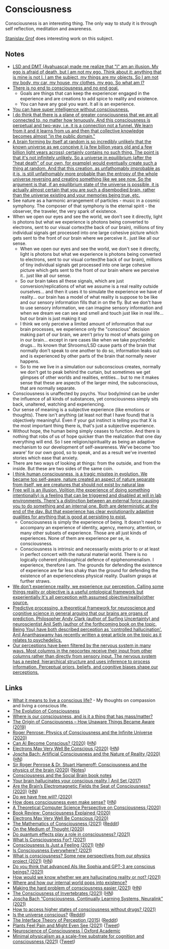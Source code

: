 # Consciousness

Consciousness is an interesting thing. The only way to study it is through self reflection, meditation and awareness.

[Stanislav Grof](http://en.wikipedia.org/wiki/Stanislav_Grof) does interesting work on this subject.

## Notes

- [LSD and DMT (Ayahuasca) made me realize that "I" am an illusion. My ego is afraid of death, but I am not my ego. Think about it: anything that is mine is not I. I am the subject, my things are my objects. So I am not my body, my car, my house, my clothes, my ego. So what am I?](https://www.reddit.com/r/Psychonaut/comments/7sec24/does_any_psychedelic_allow_you_to_make_peace_with/)
- [There is no end to consciousness and no end goal.](https://www.reddit.com/r/Psychonaut/comments/7lu9wr/what_is_the_end_goal_of_consiousness_is_it_to_all/)
  - Goals are things that can keep the experiencer engaged in the experience and are creations to add spice to reality and existence.
  - You can have any goal you want. It all is an experience.
- [You can have super intelligence without consciousness.](https://www.youtube.com/watch?v=XbOP0IKpsZ0)
- [I do think that there is a plane of greater consciousness that we are all connected to, no matter how tenuously. And this consciousness is perpetual and two-way, i.e. it is a connection not a funnel. We learn from it and it learns from us and then that collective knowledge becomes almost "in the public domain."](https://www.reddit.com/r/Psychonaut/comments/5stu4t/consciousness_is_an_entity_our_brains_receive/ddhudyg/)
- [A brain forming by itself at random is so incredibly unlikely that the known universe as we conceive it (a few billion years old and a few billion light years across) certainly contains no such thing. The point is that it's not infinitely unlikely. So a universe in equilibrium (after the "heat death" of our own, for example) would eventually create such a thing at random. And that this creation, as unfathomably improbable as it is, is still unfathomably more probable than the entropy of the whole universe reversing and creating something like we see now. So the argument is that, if an equilibrium state of the universe is possible, it is actually almost certain that you are such a disembodied brain, rather than the universe existing and your memories being true, etc.](https://www.reddit.com/r/askscience/comments/79ylpn/what_in_laymans_terms_is_a_boltzmann_brain/dp6wdg2/ "permalink")
- See nature as a harmonic arrangement of particles - music in a cosmic symphony. The composer of that symphony is the eternal spirit - the observer, the traveler, the very spark of existence.
- When we open our eyes and see the world, we don't see it directly, light is photons but what we experience is photons being converted to electrons, sent to our visual cortex(the back of our brain), millions of tiny individual signals get processed into one large cohesive picture which gets sent to the front of our brain where we perceive it.. just like all our sense.
  - When we open our eyes and see the world, we don't see it directly, light is photons but what we experience is photons being converted to electrons, sent to our visual cortex(the back of our brain), millions of tiny individual signals get processed into one large cohesive picture which gets sent to the front of our brain where we perceive it.. just like all our sense.
  - So our brain takes all these signals, which are just conversion/replications of what we assume is a real reality outside ourselves... and then it uses it to simulate the experience we have of reality... our brain has a model of what reality is suppose to be like and our sensory information fills that in on the fly. But we don't have to use sensory information, we can imagine sensory information and when we dream we can see and smell and touch just like in real life... but our brain is just making it up
  - I think we only perceive a limited amount of information that our brain processes, we experience only the "conscious" decision making part of our brain, we aren't privy to most of whats going on in our brain... except in rare cases like when we take psychedelic drugs... Its known that Shrooms/LSD cause parts of the brain that normally don't speak to one another to do so, information leaks out and is experienced by other parts of the brain that normally never happens.
  - So to me we live in a simulation our subconscious creates, normally we don't get to peak behind the curtain, but sometimes we get glimpses of other worlds and realities, entities... but to me it makes sense that these are aspects of the larger mind, the subconscious, that are normally separate.
- Consciousness is unaffected by psychs. Your body/mind can be under the influence of all kinds of substances, yet consciousness simply sits back, unaltered, watching and experiencing.
- Our sense of meaning is a subjective experience (like emotions or thoughts). There isn't anything (at least not that I have found) that is objectively meaningful. Even if your gut instinct is telling you that X is the most important thing there is, that's just a subjective experience.
- Without hope, the human being simply ceases to function. And there is nothing that robs of us of hope quicker than the realization that one day everything will end. So I see religion/spirituality as being an adaptive mechanism to our development of self-awareness. We've become 'too aware' for our own good, so to speak, and as a result we've invented stories which ease that anxiety.
- There are two ways of looking at things: from the outside, and from the inside. But these are two sides of the same coin.
- [I think human consciousness, is a tragic misstep in evolution. We became too self-aware, nature created an aspect of nature separate from itself, we are creatures that should not exist by natural law](https://www.youtube.com/watch?v=O93EtnBD3ng).
- [Free will is an illusion. Volition (the experience of doing something intentionally) is a feeling that can be triggered and disabled at will in lab environments. There's a distinction between an external force causing you to do something and an internal one. Both are deterministic at the end of the day. But that experience has clear evolutionarily adaptive qualities for anything that is good at persisting to exist.](https://www.reddit.com/r/RationalPsychonaut/comments/ghhyd6/why_people_say_they_believe_a_dmt_breakthrough/)
  - Consciousness is simply the experience of being. It doesn't need to accompany an experience of identity, agency, memory, attention, or many other subsets of experience. Those are all just kinds of experiences. None of them are experience per se, ie. consciousness.
  - Consciousness is intrinsic and necessarily exists prior to or at least in perfect concert with the natural material world. There is no logically coherent philosophical defence of epiphenomenalism. I experience, therefore I am. The grounds for defending the existence of experience are far less shaky than the ground for defending the existence of an experienceless physical reality. Dualism grasps at further straws.
- [We don't experience reality, we experience our perception. Calling some things reality or objective is a useful ontological framework but experientially It's all perception with assumed objective/reality/other source.](https://www.reddit.com/r/RationalPsychonaut/comments/jhjeai/what_irrational_things_are_frowned_upon_by_the/)
- [Predictive processing, a theoretical framework for neuroscience and cognitive science in general arguing that our brains are organs of prediction. Philosopher Andy Clark (author of Surfing Uncertainty) and neuroscientist Anil Seth (author of the forthcoming book on the topic, Being You) have both described perception as 'controlled hallucination'. Anil Ananthaswamy has recently written a great article on the topic as it relates to psychedelics.](https://www.reddit.com/r/RationalPsychonaut/comments/oizsex/this_michael_pollan_quote_really_altered_my/)
- [Our perceptions have been filtered by the nervous system in many ways. Most columns in the neocortex receive their input from other columns rather than directly from sensory input. The nervous system has a nested, hierarchical structure and uses inference to process information. Perceptual priors, beliefs, and cognitive biases shape our perceptions.](https://www.reddit.com/r/RationalPsychonaut/comments/oouz0u/aldous_huxleys_last_essay_shakespeare_and/)

## Links

- [What it means to live a conscious life?](https://medium.com/@nikitavoloboev/what-it-means-to-live-a-conscious-life-c96f6517077) - My thoughts on compassion and living a conscious life.
- [The Evolution of Consciousness](https://www.youtube.com/watch?v=XbOP0IKpsZ0)
- [Where is our consciousness, and is it a thing that has mass/matter?](https://www.quora.com/Where-is-our-consciousness-and-is-it-a-thing-that-has-mass-matter/answer/Paul-King-2)
- [The Origin of Consciousness – How Unaware Things Became Aware (2019)](https://www.youtube.com/watch?v=H6u0VBqNBQ8)
- [Roger Penrose: Physics of Consciousness and the Infinite Universe (2020)](https://overcast.fm/+OcVcF49c8)
- [Can AI Become Conscious? (2020)](https://cacm.acm.org/news/244846-can-ai-become-conscious/fulltext) ([HN](https://news.ycombinator.com/item?id=23157312))
- [Electrons May Very Well Be Conscious (2020)](http://nautil.us//blog/electrons-may-very-well-be-conscious) ([HN](https://news.ycombinator.com/item?id=23215877))
- [Joscha Bach: Artificial Consciousness and the Nature of Reality (2020)](https://overcast.fm/+OcVcduJ_s) ([HN](https://news.ycombinator.com/item?id=23923183))
- [Sir Roger Penrose & Dr. Stuart Hameroff: Consciousness and the physics of the brain (2020)](https://www.youtube.com/watch?v=xGbgDf4HCHU) ([Notes](https://news.ycombinator.com/item?id=24090384))
- [Consciousness and the Social Brain book notes](https://leontrolski.github.io/consciousness.html)
- [Your brain hallucinates your conscious reality | Anil Set (2017)](https://www.youtube.com/watch?v=lyu7v7nWzfo)
- [Are the Brain’s Electromagnetic Fields the Seat of Consciousness? (2020)](http://nautil.us/blog/are-the-brains-electromagnetic-fields-the-seat-of-consciousness) ([HN](https://news.ycombinator.com/item?id=24906232))
- [Do we have free will? (2020)](https://twitter.com/dan_abramov/status/1322140012184543233)
- [How does consciousness even make sense?](http://niklasbuehler.com/blog/consciousness.html) ([HN](https://news.ycombinator.com/item?id=25039045))
- [A Theoretical Computer Science Perspective on Consciousness (2020)](https://arxiv.org/ftp/arxiv/papers/2011/2011.09850.pdf)
- [Book Review: Consciousness Explained (2020)](https://www.daniellowengrub.com/blog/2020/02/08/consciousness-explained)
- [Electrons May Very Well Be Conscious (2020)](http://nautil.us/issue/94/evolving/electrons-may-very-well-be-conscious)
- [The Mathematics of Consciousness (2021)](https://www.youtube.com/watch?v=efVBUDnD_no) ([Reddit](https://www.reddit.com/r/RationalPsychonaut/comments/ku2v56/the_mathematics_of_consciousness_with_physicist/))
- [On the Medium of Thought (2020)](https://qualiacomputing.com/2020/12/12/on-the-medium-of-thought/)
- [Do quantum effects play a role in consciousness? (2021)](https://physicsworld.com/a/do-quantum-effects-play-a-role-in-consciousness/)
- [What Is Consciousness For? (2021)](https://durmonski.com/lay-summaries/what-is-consciousness-for/)
- [Consciousness Is Just a Feeling (2021)](https://nautil.us/issue/98/mind/consciousness-is-just-a-feeling) ([HN](https://news.ycombinator.com/item?id=26343571))
- [Is Consciousness Everywhere? (2021)](https://thereader.mitpress.mit.edu/is-consciousness-everywhere/)
- [What is consciousness? Some new perspectives from our physics project (2021)](https://writings.stephenwolfram.com/2021/03/what-is-consciousness-some-new-perspectives-from-our-physics-project/) ([HN](https://news.ycombinator.com/item?id=26544651))
- [Do you think that advanced AIs like Sophia and GPT-3 are conscious beings? (2021)](https://www.reddit.com/r/RationalPsychonaut/comments/mgdnhz/in_your_own_opinion_do_you_think_that_advanced/)
- [How would we know whether we are hallucinating reality or not? (2021)](https://www.reddit.com/r/RationalPsychonaut/comments/mq1dxc/how_would_we_know_whether_we_are_hallucinating/)
- [Where and how our internal world pops into existence?](https://twitter.com/paraschopra/status/1386377277475201024)
- [Making the hard problem of consciousness easier (2021)](https://science.sciencemag.org/content/372/6545/911) ([HN](https://news.ycombinator.com/item?id=27323401))
- [The Consciousness of Invertebrates (2021)](https://lithub.com/how-science-has-revealed-the-inner-consciousness-of-invertebrates) ([HN](https://news.ycombinator.com/item?id=27437772))
- [Joscha Bach “Consciousness, Continually Learning Systems, Neuralink” (2021)](https://overcast.fm/+Ts8MgwgGE)
- [How to access higher states of consciousness without drugs? (2021)](https://www.reddit.com/r/RationalPsychonaut/comments/oett7k/how_to_access_higher_states_of_consciousness/)
- [Is the universe conscious?](https://www.popularmechanics.com/science/a36329671/is-the-universe-conscious/) ([Reddit](https://www.reddit.com/r/RationalPsychonaut/comments/oo8v1o/is_the_universe_conscious/))
- [The Interface Theory of Perception (2015)](https://link.springer.com/article/10.3758/s13423-015-0890-8) ([Reddit](https://www.reddit.com/r/RationalPsychonaut/comments/oouz0u/aldous_huxleys_last_essay_shakespeare_and/h62a1hd?utm_source=share&utm_medium=web2x&context=3))
- [Plants Feel Pain and Might Even See (2021)](https://nautil.us/issue/104/harmony/plants-feel-pain-and-might-even-see?utm_source=twitter&utm_medium=post&utm_campaign=plants) ([Tweet](https://twitter.com/ndiakopoulos/status/1418955640752545793))
- [Neuroscience of Consciousness | Oxford Academic](https://academic.oup.com/nc)
- [Minimal physicalism as a scale-free substrate for cognition and consciousness (2021)](https://academic.oup.com/nc/article/2021/2/niab013/6334115) ([Tweet](https://twitter.com/drmichaellevin/status/1422190382645923842))
